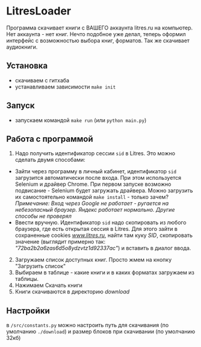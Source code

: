 # LitresLoader  
Программа скачивает книги с ВАШЕГО аккаунта litres.ru на компьютер. Нет аккаунта - нет книг.
Нечто подобное уже делал, теперь оформил интерфейс с возможностью выбора книг, форматов. Так же скачивает аудиокниги. 

## Установка
- скачиваем с гитхаба
- устанавливаем зависимости `make init`

## Запуск
- запускаем командой `make run` (или `python main.py`)

## Работа с программой
1. Надо получить идентификатор сессии `sid` в Litres. Это можно сделать двумя способами:  
- Зайти через программу в личный кабинет, идентификатор `sid` загрузится автоматически после входа. 
При этом используется Selenium и драйвер Chrome. При первом запуске возможно подвисание - Selenium будет загружать драйвера.
Можно загрузить их самостоятельно командой `make install` - только зачем? _Примечание: Вход через Google не работает - ругается на небезопасный браузер. Яндекс работает нормально. Другие способы не проверял_
- Ввести вручную. Идентификатор `sid` надо скопировать из любого браузера, где есть открытая сессия в Litres. 
Для этого зайти в сохраненные cookies _www.litres.ru_, найти там куку _SID_, скопировать значение (выглядит примерно так: 
_"72ba2b2a6zas6d5o8ydzvtz1d92337ас"_) и вставить в диалог ввода.
2. Загружаем список доступных книг. Просто жмем на кнопку "Загрузить список"
3. Выбираем в таблице - какие книги и в каких форматах загружаем из таблицы.
4. Нажимаем Скачать книги
5. Книги скачиваются в директорию _download_

## Настройки
в `/src/constants.py` можно настроить путь для скачивания (по умолчанию `./download`) и размер блоков при скачивании (по умолчанию 32кб)




